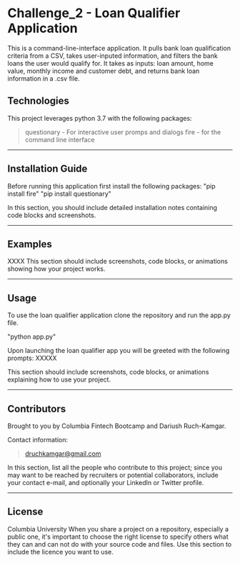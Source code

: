 # Challenge_2 - Loan Qualifier Application
This is a command-line-interface application. It pulls bank loan qualification criteria from a CSV, takes user-inputed information, and filters the bank loans the user would qualify for. It takes as inputs: loan amount, home value, monthly income and customer debt, and returns bank loan information in a .csv file. 

## Technologies
This project leverages python 3.7 with the following packages:
> questionary - For interactive user promps and dialogs
> fire - for the command line interface

---

## Installation Guide
Before running this application first install the following packages:
"pip install fire"
"pip install questionary"

In this section, you should include detailed installation notes containing code blocks and screenshots.

---

## Examples
XXXX
This section should include screenshots, code blocks, or animations showing how your project works.

---

## Usage
To use the loan qualifier application clone the repository and run the app.py file.

"python app.py"

Upon launching the loan qualifier app you will be greeted with the following prompts:
XXXXX

This section should include screenshots, code blocks, or animations explaining how to use your project.

---

## Contributors
Brought to you by Columbia Fintech Bootcamp and Dariush Ruch-Kamgar. 

Contact information: 
> druchkamgar@gmail.com

In this section, list all the people who contribute to this project; since you may want to be reached by recruiters or potential collaborators, include your contact e-mail, and optionally your LinkedIn or Twitter profile.

---

## License
Columbia University
When you share a project on a repository, especially a public one, it's important to choose the right license to specify others what they can and can not do with your source code and files. Use this section to include the licence you want to use.
